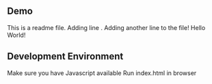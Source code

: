 ## Demo
This is a readme file.
Adding line .
Adding another line to the file!
Hello World!

## Development Environment

Make sure you have Javascript available
Run index.html in browser
